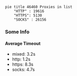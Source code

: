 
```mermaid
pie title 46460 Proxies in list
    "HTTP" : 19616
    "HTTPS": 5130
    "SOCKS" : 26156
```

### Some Info
#### Average Timeout

- mixed: 3.2s
- http: 1.2s
- https: 8.3s
- socks: 4.7s